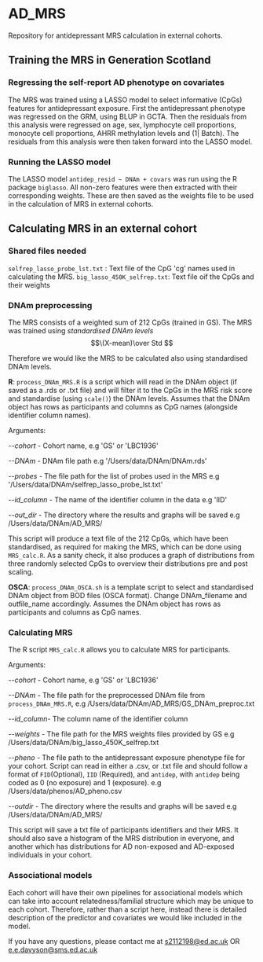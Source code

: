 # AD_MRS
Repository for antidepressant MRS calculation in external cohorts. 

## Training the MRS in Generation Scotland 

### Regressing the self-report AD phenotype on  covariates 

The MRS was trained using a LASSO model to select informative (CpGs) features for antidepressant exposure. First the antidepressant phenotype was regressed on the GRM, using BLUP in GCTA. Then the residuals from this analysis were regressed on age, sex, lymphocyte cell proportions, monocyte cell proportions, AHRR methylation levels and (1| Batch). The residuals from this analysis were then taken forward into the LASSO model. 

### Running the LASSO model 

The LASSO model `antidep_resid ~ DNAm + covars` was run using the R package `biglasso`. All non-zero features were then extracted with their corresponding weights. These are then saved as the weights file to be used in the calculation of MRS in external cohorts. 

## Calculating MRS in an external cohort 

### Shared files needed 

`selfrep_lasso_probe_lst.txt` : Text file of the CpG 'cg' names used in calculating the MRS. 
`big_lasso_450K_selfrep.txt`: Text file oif the CpGs and their weights 

### DNAm preprocessing 

The MRS consists of a weighted sum of 212 CpGs (trained in GS). The MRS was trained using *standardised DNAm levels* 
$$\(X-mean)\over Std $$

Therefore we would like the MRS to be calculated also using standardised DNAm levels. 

**R**: `process_DNAm_MRS.R` is a script which will read in the DNAm object (if saved as a .rds or .txt file) and will filter it to the CpGs in the MRS risk score and standardise (using `scale()`) the DNAm levels. Assumes that the DNAm object has rows as participants and columns as CpG names (alongside identifier column names). 

Arguments: 

*--cohort* - Cohort name, e.g 'GS' or 'LBC1936'

*--DNAm* - DNAm file path e.g '/Users/data/DNAm/DNAm.rds'

*--probes* - The file path for the list of probes used in the MRS e.g '/Users/data/DNAm/selfrep_lasso_probe_lst.txt'

*--id_column* - The name of the identifier column in the data e.g 'IID'

*--out_dir* - The directory where the results and graphs will be saved e.g /Users/data/DNAm/AD_MRS/

This script will produce a text file of the 212 CpGs, which have been standardised, as required for making the MRS, which can be done using `MRS_calc.R`. As a sanity check, it also produces a graph of distributions from three randomly selected CpGs to overview their distributions pre and post scaling. 

**OSCA**: `process_DNAm_OSCA.sh` is a template script to select and standardised DNAm object from BOD files (OSCA format). Change DNAm_filename and outfile_name accordingly. Assumes the DNAm object has rows as participants and columns as CpG names.


### Calculating MRS 

The R script `MRS_calc.R` allows you to calculate MRS for participants. 

Arguments: 

*--cohort* - Cohort name, e.g 'GS' or 'LBC1936'

*--DNAm* - The file path for the preprocessed DNAm file from `process_DNAm_MRS.R`, e.g /Users/data/DNAm/AD_MRS/GS_DNAm_preproc.txt

*--id_column*- The column name of the identifier column

*--weights* - The file path for the MRS weights files provided by GS e.g /Users/data/DNAm/big_lasso_450K_selfrep.txt

*--pheno* - The file path to the antidepressant exposure phenotype file for your cohort. Script can read in either a .csv, or .txt file and should follow a format of `FID`(Optional), `IID` (Required), and `antidep`, with `antidep` being coded as 0 (no exposure) and 1 (exposure).  e.g /Users/data/phenos/AD_pheno.csv

*--outdir* - The directory where the results and graphs will be saved e.g  /Users/data/DNAm/AD_MRS/

This script will save a txt file of participants identifiers and their MRS. It should also save a histogram of the MRS distribution in everyone, and another which has distributions for AD non-exposed and AD-exposed individuals in your cohort. 

### Associational models 

Each cohort will have their own pipelines for associational models which can take into account relatedness/familial structure which may be unique to each cohort. Therefore, rather than a script here, instead there is detailed description of the predictor and covariates we would like included in the model. 

If you have any questions, please contact me at s2112198@ed.ac.uk OR e.e.davyson@sms.ed.ac.uk
